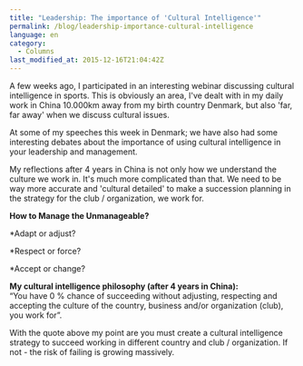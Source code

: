 ```yaml
---
title: "Leadership: The importance of 'Cultural Intelligence'"
permalink: /blog/leadership-importance-cultural-intelligence
language: en
category:
  - Columns
last_modified_at: 2015-12-16T21:04:42Z
---
```


A few weeks ago, I participated in an interesting webinar discussing cultural intelligence in sports. This is obviously an area, I've dealt with in my daily work in China 10.000km away from my birth country Denmark, but also 'far, far away' when we discuss cultural issues.

At some of my speeches this week in Denmark; we have also had some interesting debates about the importance of using cultural intelligence in your leadership and management.

My reflections after 4 years in China is not only how we understand the culture we work in. It's much more complicated than that. We need to be way more accurate and 'cultural detailed' to make a succession planning in the strategy for the club / organization, we work for.

  
**How to Manage the Unmanageable?**

\*Adapt or adjust?

\*Respect or force?

\*Accept or change?



**My cultural intelligence philosophy (after 4 years in China):**  
“You have 0 % chance of succeeding without adjusting, respecting and accepting the culture of the country, business and/or organization (club), you work for”.

With the quote above my point are you must create a cultural intelligence strategy to succeed working in different country and club / organization. If not - the risk of failing is growing massively.
